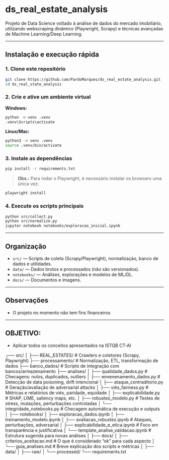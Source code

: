 # ds_real_estate_analysis

Projeto de Data Science voltado à análise de dados do mercado imobiliário, utilizando webscraping dinâmico (Playwright, Scrapy) e técnicas avançadas de Machine Learning/Deep Learning.

---

## Instalação e execução rápida

### 1. Clone este repositório

```bash
git clone https://github.com/PardoMarques/ds_real_estate_analysis.git
cd ds_real_state_analysis
```

### 2. Crie e ative um ambiente virtual

**Windows:**

```bash
python -m venv .venv
.venv\Scripts\activate
```

**Linux/Mac:**

```bash
python3 -m venv .venv
source .venv/bin/activate
```

### 3. Instale as dependências

```bash
pip install -r requirements.txt
```

> **Obs.:** Para rodar o Playwright, é necessário instalar os browsers uma única vez:

```bash
playwright install
```

### 4. Execute os scripts principais

```bash
python src/collect.py
python src/normalize.py
jupyter notebook notebooks/exploracao_inicial.ipynb
```

---

## Organização

- `src/` — Scripts de coleta (Scrapy/Playwright), normalização, banco de dados e utilidades.
- `data/` — Dados brutos e processados (não são versionados).
- `notebooks/` — Análises, explorações e modelos de ML/DL.
- `docs/` — Documentos e imagens.

---

## Observações

- O projeto no momento não tem fins financeiros

---

## OBJETIVO:

- Aplicar todos os conceitos apresentados na ISTQB CT-AI

┌── src/
│
├── REAL_ESTATES/ # Crawlers e coletores (Scrapy, Playwright)
├── processamento/ # Normalização, ETL, transformação de dados
├── banco_dados/ # Scripts de integração com bancos/armazenamento
├── analises/
│ ├── qualidade_dados.py # Checagens: nulos, duplicados, outliers
│ ├── envenenamento_dados.py # Detecção de data poisoning, drift intencional
│ ├── ataque_contraditorio.py # Geração/avaliação de adversarial attacks
│ ├── viés_fairness.py # Métricas e relatórios de viés, paridade, equidade
│ ├── explicabilidade.py # SHAP, LIME, saliency maps, etc.
│ ├── robustez_modelo.py # Testes de stress, mutações, perturbações controladas
│ └── integridade_notebooks.py # Checagem automática de execução e outputs
│
├── notebooks/
│ ├── exploracao_dados.ipynb
│ ├── treinamento_modelo.ipynb
│ ├── avaliacao_robustez.ipynb # Ataques, perturbações, adversarial
│ ├── explicabilidade_e_etica.ipynb # Foco em transparência e justificativa
│ └── template_analise_validacao.ipynb # Estrutura sugerida para novas análises
│
├── docs/
│ ├── criterios_aceitacao.md # O que é considerado “ok” para cada aspecto
│ └── guia_analises.md # Breve explicação dos scripts e métricas
│
├── data/
│ ├── raw/
│ └── processed/
└── requirements.txt
